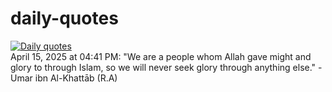 # daily-quotes
[![Daily quotes](https://github.com/ceepu8/daily-quotes/actions/workflows/daily-quote.yml/badge.svg)](https://github.com/ceepu8/daily-quotes/actions/workflows/daily-quote.yml)<br/>
April 15, 2025 at 04:41 PM: "We are a people whom Allah gave might and glory to through Islam, so we will never seek glory through anything else." - Umar ibn Al-Khattāb (R.A)
